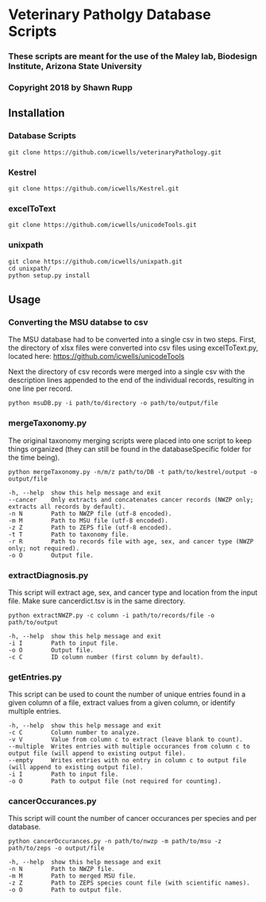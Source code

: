 # Veterinary Patholgy Database Scripts

### These scripts are meant for the use of the Maley lab, Biodesign Institute, Arizona State University
### Copyright 2018 by Shawn Rupp

## Installation  
### Database Scripts  
	git clone https://github.com/icwells/veterinaryPathology.git  
### Kestrel  
	git clone https://github.com/icwells/Kestrel.git  
### excelToText  
	git clone https://github.com/icwells/unicodeTools.git  
### unixpath  
	git clone https://github.com/icwells/unixpath.git  
	cd unixpath/  
	python setup.py install  

## Usage 

### Converting the MSU databse to csv
The MSU database had to be converted into a single csv in two steps. First, the directory of xlsx files were 
converted into csv files using excelToText.py, located here: https://github.com/icwells/unicodeTools 

Next the directory of csv records were merged into a single csv with the description lines appended to the 
end of the individual records, resulting in one line per record.

	python msuDB.py -i path/to/directory -o path/to/output/file

### mergeTaxonomy.py
The original taxonomy merging scripts were placed into one script to keep things organized (they can still be 
found in the databaseSpecific folder for the time being).

	python mergeTaxonomy.py -n/m/z path/to/DB -t path/to/kestrel/output -o output/file 

	-h, --help	show this help message and exit 
	--cancer	Only extracts and concatenates cancer records (NWZP only; extracts all records by default). 
	-n N		Path to NWZP file (utf-8 encoded). 
	-m M		Path to MSU file (utf-8 encoded). 
	-z Z		Path to ZEPS file (utf-8 encoded). 
	-t T		Path to taxonomy file. 
	-r R		Path to records file with age, sex, and cancer type (NWZP only; not required). 
	-o O		Output file.  

### extractDiagnosis.py
This script will extract age, sex, and cancer type and location from the input file. Make sure cancerdict.tsv is in the same directory. 

	python extractNWZP.py -c column -i path/to/records/file -o path/to/output

	-h, --help	show this help message and exit
	-i I		Path to input file.
	-o O		Output file.
	-c C		ID column number (first column by default).

### getEntries.py
This script can be used to count the number of unique entries found in a given column of a file, extract values from a given column, or identify multiple entries.

	-h, --help	show this help message and exit
	-c C		Column number to analyze.
	-v V		Value from column c to extract (leave blank to count).
	--multiple	Writes entries with multiple occurances from column c to output file (will append to existing output file).
	--empty		Writes entries with no entry in column c to output file (will append to existing output file).
	-i I		Path to input file.
	-o O		Path to output file (not required for counting). 

### cancerOccurances.py
This script will count the number of cancer occurances per species and per database.  

	python cancerOccurances.py -n path/to/nwzp -m path/to/msu -z path/to/zeps -o output/file

	-h, --help	show this help message and exit
	-n N		Path to NWZP file.
	-m M		Path to merged MSU file.
	-z Z		Path to ZEPS species count file (with scientific names).
	-o O		Path to output file.
